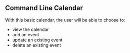 ## Command Line Calendar

With this basic calendar, the user will be able to choose to:
* view the calendar
* add an event
* update an existing event
* delete an existing event

